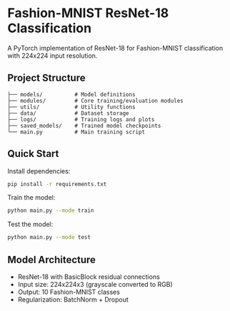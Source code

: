 # Fashion-MNIST ResNet-18 Classification

A PyTorch implementation of ResNet-18 for Fashion-MNIST classification with 224x224 input resolution.

## Project Structure

```text
├── models/          # Model definitions
├── modules/         # Core training/evaluation modules
├── utils/           # Utility functions
├── data/            # Dataset storage
├── logs/            # Training logs and plots
├── saved_models/    # Trained model checkpoints
└── main.py          # Main training script
```

## Quick Start

Install dependencies:

```bash
pip install -r requirements.txt
```

Train the model:

```bash
python main.py --mode train
```

Test the model:

```bash
python main.py --mode test
```

## Model Architecture

- ResNet-18 with BasicBlock residual connections
- Input size: 224x224x3 (grayscale converted to RGB)
- Output: 10 Fashion-MNIST classes
- Regularization: BatchNorm + Dropout

